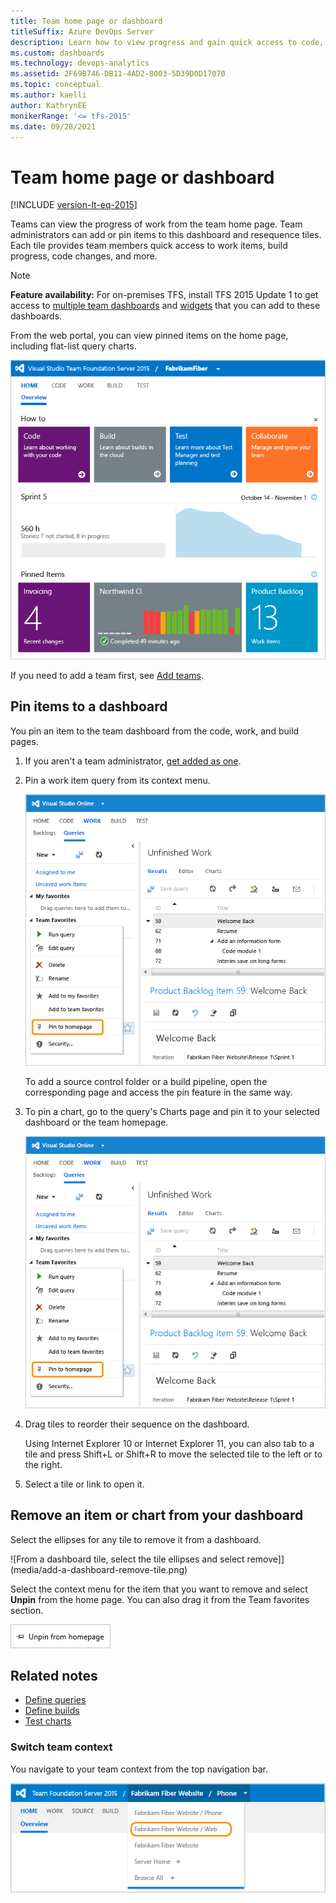```yaml
---
title: Team home page or dashboard  
titleSuffix: Azure DevOps Server
description: Learn how to view progress and gain quick access to code, builds, and work items from the team home page in Azure DevOps Server.
ms.custom: dashboards
ms.technology: devops-analytics
ms.assetid: 2F69B746-DB11-4AD2-8003-5D39D0D17070  
ms.topic: conceptual
ms.author: kaelli
author: KathrynEE
monikerRange: '<= tfs-2015'
ms.date: 09/28/2021
---
```


# Team home page or dashboard

[!INCLUDE [version-lt-eq-2015](../../includes/version-lt-eq-2015.md)]


Teams can view the progress of work from the team home page. Team administrators can add or pin items to this dashboard and resequence tiles. Each tile provides team members quick access to work items, build progress, code changes, and more.

> [!NOTE]  
> **Feature availability:** For on-premises TFS, install TFS 2015 Update 1 to get access to [multiple team dashboards](dashboards.md) and [widgets](widget-catalog.md) that you can add to these dashboards.   

From the web portal, you can view pinned items on the home page, including flat-list query charts.

![Team dashboard](media/on-premises-tfs-team-dashboard.png)

If you need to add a team first, see [Add teams](../../organizations/settings/add-teams.md).

## Pin items to a dashboard 

You pin an item to the team dashboard from the code, work, and build pages.

1.  If you aren't a team administrator, [get added as one](../../organizations/settings/manage-teams.md).  

2.	Pin a work item query from its context menu.

	![Pin query from context menu](media/tfs-pin-to-homepage.png)  

	To add a source control folder or a build pipeline, open the corresponding page and access the pin feature in the same way.    

3.	To pin a chart, go to the query's Charts page and pin it to your selected dashboard or the team homepage.  

	![Chart context menu](media/tfs-pin-to-homepage.png)

4.	Drag tiles to reorder their sequence on the dashboard.    

	Using Internet Explorer 10 or Internet Explorer 11, you can also tab to a tile and press Shift+L or Shift+R to move the selected tile to the left or to the right.

5.	Select a tile or link to open it. 

## Remove an item or chart from your dashboard 

Select the ellipses for any tile to remove it from a dashboard. 

![From a dashboard tile, select the tile ellipses and select remove]](media/add-a-dashboard-remove-tile.png)

Select the context menu for the item that you want to remove and select **Unpin** from the home page. You can also drag it from the Team favorites section.  

![Unpin an item from the team homepage](media/tfs-unpin-from-homepage.png)   

## Related notes

- [Define queries](../../boards/queries/using-queries.md) 
- [Define builds](../../pipelines/get-started/what-is-azure-pipelines.md) 
- [Test charts](../../test/track-test-status.md) 


<a id="switch-team-context">  </a>

### Switch team context  
 
You navigate to your team context from the top navigation bar.   

![Select another team from the project menu](media/switch-team-context.png)